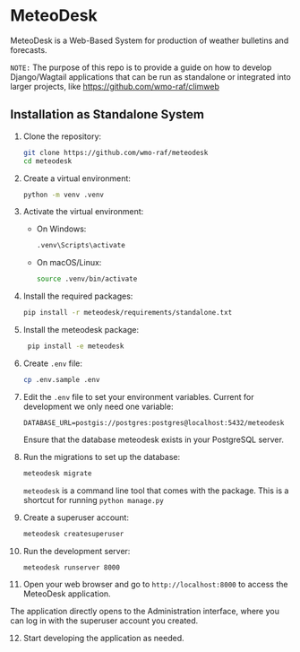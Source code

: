 # MeteoDesk

MeteoDesk is a Web-Based System for production of weather bulletins and forecasts.

`NOTE:` The purpose of this repo is to provide a guide on how to develop Django/Wagtail applications that can be run as
standalone or integrated into larger projects, like https://github.com/wmo-raf/climweb

## Installation as Standalone System

1. Clone the repository:
   ```bash
   git clone https://github.com/wmo-raf/meteodesk
   cd meteodesk
    ```

2. Create a virtual environment:
   ```bash
   python -m venv .venv
   ```

3. Activate the virtual environment:
    - On Windows:
      ```bash
      .venv\Scripts\activate
      ```
    - On macOS/Linux:
      ```bash
      source .venv/bin/activate
      ```

4. Install the required packages:
   ```bash
   pip install -r meteodesk/requirements/standalone.txt
   ```

5. Install the meteodesk package:
   ```bash
    pip install -e meteodesk
    ```
6. Create `.env` file:
   ```bash
   cp .env.sample .env
   ```

7. Edit the `.env` file to set your environment variables. Current for development we only need one variable:
   ```env
   DATABASE_URL=postgis://postgres:postgres@localhost:5432/meteodesk
   ```
   Ensure that the database meteodesk exists in your PostgreSQL server.

8. Run the migrations to set up the database:
   ```bash
   meteodesk migrate
   ```
   `meteodesk` is a command line tool that comes with the package. This is a shortcut for running `python manage.py`
9. Create a superuser account:
   ```bash
   meteodesk createsuperuser
   ```

10. Run the development server:
    ```bash
    meteodesk runserver 8000
    ```

11. Open your web browser and go to `http://localhost:8000` to access the MeteoDesk application.

The application directly opens to the Administration interface, where you can log in with the superuser account you
created.

12. Start developing the application as needed.

